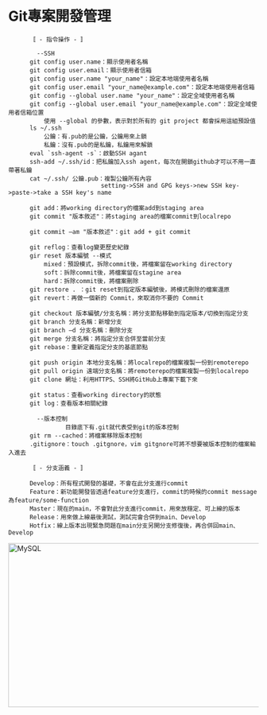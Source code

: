    <h1>Git專案開發管理</h1>
          

          〚 - 指令操作 - 〛
          
            --SSH
          git config user.name：顯示使用者名稱
          git config user.email：顯示使用者信箱
          git config user.name "your_name"：設定本地端使用者名稱
          git config user.email "your_name@example.com"：設定本地端使用者信箱
          git config --global user.name "your_name"：設定全域使用者名稱
          git config --global user.email "your_name@example.com"：設定全域使用者信箱位置
              使用 --global 的參數，表示對於所有的 git project 都會採用這組預設值
          ls ~/.ssh
              公鑰：有.pub的是公鑰，公鑰用來上鎖
              私鑰：沒有.pub的是私鑰，私鑰用來解鎖
          eval `ssh-agent -s`：啟動SSH agant
          ssh-add ~/.ssh/id：把私鑰加入ssh agent，每次在開鎖github才可以不用一直帶著私鑰
          cat ~/.ssh/ 公鑰.pub：複製公鑰所有內容
                              setting->SSH and GPG keys->new SSH key->paste->take a SSH key's name

          git add：將working directory的檔案add到staging area
          git commit "版本敘述"：將staging area的檔案commit到localrepo
          
          git commit –am "版本敘述"：git add + git commit
          
          git reflog：查看log變更歷史紀錄
          gir reset 版本編號 --模式
              mixed：預設模式，拆除commit後，將檔案留在working directory
              soft：拆除commit後，將檔案留在stagine area
              hard：拆除commit後，將檔案刪除
          git restore . ：git reset到指定版本編號後，將模式刪除的檔案還原
          git revert：再做一個新的 Commit，來取消你不要的 Commit
             
          git checkout 版本編號/分支名稱：將分支節點移動到指定版本/切換到指定分支
          git branch 分支名稱：新增分支
          git branch –d 分支名稱：刪除分支
          git merge 分支名稱：將指定分支合併至當前分支
          git rebase：重新定義指定分支的基底節點
          
          git push origin 本地分支名稱：將localrepo的檔案複製一份到remoterepo
          git pull origin 遠端分支名稱：將remoterepo的檔案複製一份到localrepo
          git clone 網址：利用HTTPS、SSH將GitHub上專案下載下來
          
          git status：查看working directory的狀態
          git log：查看版本相關紀錄
          
            --版本控制
                    目錄底下有.git就代表受到git的版本控制
          git rm --cached：將檔案移除版本控制
          .gitignore：touch .gitgnore，vim gitgnore可將不想要被版本控制的檔案輸入進去
          
          〚 - 分支涵義 - 〛
          
          Develop：所有程式開發的基礎，不會在此分支進行commit
          Feature：新功能開發皆透過feature分支進行，commit的時候的commit message為feature/some-function
          Master：現在的main，不會對此分支進行commit，用來放穩定、可上線的版本
          Release：用來做上線最後測試，測試完會合併到main、Develop
          Hotfix：線上版本出現緊急問題在main分支另開分支修復後，再合併回main、Develop
<img src="https://user-images.githubusercontent.com/97188330/156694877-9fc82c86-82c0-49d2-9bca-37e2610381e2.png" width="1000" height="330" alt="MySQL"/><br/>

